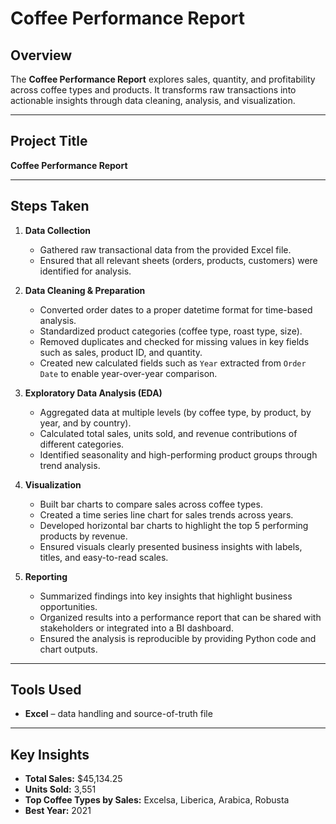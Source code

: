 # Coffee Performance Report

## Overview
The **Coffee Performance Report** explores sales, quantity, and profitability across coffee types and products. 
It transforms raw transactions into actionable insights through data cleaning, analysis, and visualization.

---

## Project Title
**Coffee Performance Report**

---

## Steps Taken
1. **Data Collection**
   - Gathered raw transactional data from the provided Excel file.
   - Ensured that all relevant sheets (orders, products, customers) were identified for analysis.

2. **Data Cleaning & Preparation**
   - Converted order dates to a proper datetime format for time-based analysis.
   - Standardized product categories (coffee type, roast type, size).
   - Removed duplicates and checked for missing values in key fields such as sales, product ID, and quantity.
   - Created new calculated fields such as `Year` extracted from `Order Date` to enable year-over-year comparison.

3. **Exploratory Data Analysis (EDA)**
   - Aggregated data at multiple levels (by coffee type, by product, by year, and by country).
   - Calculated total sales, units sold, and revenue contributions of different categories.
   - Identified seasonality and high-performing product groups through trend analysis.

4. **Visualization**
   - Built bar charts to compare sales across coffee types.
   - Created a time series line chart for sales trends across years.
   - Developed horizontal bar charts to highlight the top 5 performing products by revenue.
   - Ensured visuals clearly presented business insights with labels, titles, and easy-to-read scales.

5. **Reporting**
   - Summarized findings into key insights that highlight business opportunities.
   - Organized results into a performance report that can be shared with stakeholders or integrated into a BI dashboard.
   - Ensured the analysis is reproducible by providing Python code and chart outputs.


---

## Tools Used
- **Excel** – data handling and source-of-truth file
  
---

## Key Insights
- **Total Sales:** $45,134.25
- **Units Sold:** 3,551
- **Top Coffee Types by Sales:** Excelsa, Liberica, Arabica, Robusta
- **Best Year:** 2021


